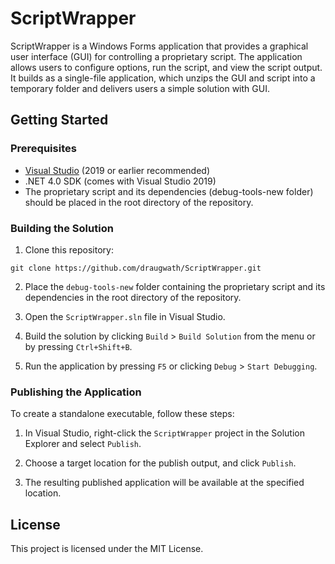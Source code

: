 # ScriptWrapper

ScriptWrapper is a Windows Forms application that provides a graphical user interface (GUI) for controlling a proprietary script. The application allows users to configure options, run the script, and view the script output. It builds as a single-file application, which unzips the GUI and script into a temporary folder and delivers users a simple solution with GUI.

## Getting Started

### Prerequisites

- [Visual Studio](https://visualstudio.microsoft.com/downloads/) (2019 or earlier recommended)
- .NET 4.0 SDK (comes with Visual Studio 2019)
- The proprietary script and its dependencies (debug-tools-new folder) should be placed in the root directory of the repository.

### Building the Solution

1. Clone this repository:

```
git clone https://github.com/draugwath/ScriptWrapper.git
```

2. Place the `debug-tools-new` folder containing the proprietary script and its dependencies in the root directory of the repository.

3. Open the `ScriptWrapper.sln` file in Visual Studio.

4. Build the solution by clicking `Build` > `Build Solution` from the menu or by pressing `Ctrl+Shift+B`.

5. Run the application by pressing `F5` or clicking `Debug` > `Start Debugging`.

### Publishing the Application

To create a standalone executable, follow these steps:

1. In Visual Studio, right-click the `ScriptWrapper` project in the Solution Explorer and select `Publish`.

2. Choose a target location for the publish output, and click `Publish`.

3. The resulting published application will be available at the specified location.

## License

This project is licensed under the MIT License.
